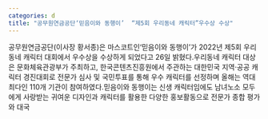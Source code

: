```yaml
---
categories: d
title: "공무원연금공단‘믿음이와 동행이’  “제5회 우리동네 캐릭터”우수상 수상"
---
```

공무원연금공단(이사장 황서종)은 마스코트인&lsquo;믿음이와 동행이&rsquo;가 2022년 제5회 우리동네 캐릭터 대회에서 우수상을 수상하게 되었다고 26일 밝혔다.우리동네 캐릭터 대상은 문화체육관광부가 주최하고, 한국콘텐츠진흥원에서 주관하는 대한민국 지역&middot;공공 캐릭터 경진대회로 전문가 심사 및 국민투표를 통해 우수 캐릭터를 선정하며 올해는 역대 최다인 110개 기관이 참여하였다.믿음이와 동행이는 신생 캐릭터임에도 남녀노소 모두에게 사랑받는 귀여운 디자인과 캐릭터를 활용한 다양한 홍보활동으로 전문가 종합 평가와 대국